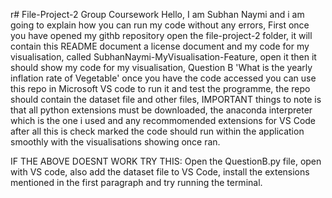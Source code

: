 r# File-Project-2
Group Coursework
Hello, I am Subhan Naymi and i am going to explain how you can run my code without any errors, 
First once you have opened my githb repository open the file-project-2 folder, it will contain this README document a license document and my code for my visualisation, called SubhanNaymi-MyVisualisation-Feature, open it then it should show my code for my visualisation, Question B 'What is the yearly inflation rate of Vegetable' once you have the code accessed you can use this repo in Microsoft VS code to run it and test the programme, the repo should contain the dataset file and other files, IMPORTANT things to note is that all python extensions must be downloaded, the anaconda interpreter which is the one i used and any recommomended extensions for VS Code after all this is check marked the code should run within the application smoothly with the visualisations showing once ran.  

IF THE ABOVE DOESNT WORK TRY THIS:
Open the QuestionB.py file, open with VS code, also add the dataset file to VS Code, install the extensions mentioned in the first paragraph and try running the terminal.
